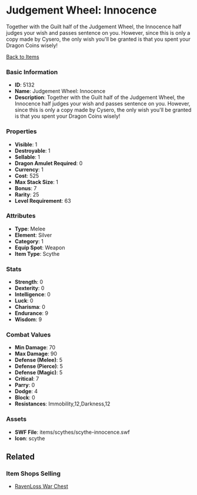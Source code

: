 # Judgement Wheel: Innocence

Together with the Guilt half of the Judgement Wheel, the Innocence half judges your wish and passes sentence on you. However, since this is only a copy made by Cysero, the only wish you'll be granted is that you spent your Dragon Coins wisely!

[Back to Items](../items.md)

### Basic Information

- **ID**: 5132
- **Name**: Judgement Wheel: Innocence
- **Description**: Together with the Guilt half of the Judgement Wheel, the Innocence half judges your wish and passes sentence on you. However, since this is only a copy made by Cysero, the only wish you&#039;ll be granted is that you spent your Dragon Coins wisely!

### Properties

- **Visible**: 1
- **Destroyable**: 1
- **Sellable**: 1
- **Dragon Amulet Required**: 0
- **Currency**: 1
- **Cost**: 525
- **Max Stack Size**: 1
- **Bonus**: 7
- **Rarity**: 25
- **Level Requirement**: 63

### Attributes

- **Type**: Melee
- **Element**: Silver
- **Category**: 1
- **Equip Spot**: Weapon
- **Item Type**: Scythe

### Stats

- **Strength**: 0
- **Dexterity**: 0
- **Intelligence**: 0
- **Luck**: 0
- **Charisma**: 0
- **Endurance**: 9
- **Wisdom**: 9

### Combat Values

- **Min Damage**: 70
- **Max Damage**: 90
- **Defense (Melee)**: 5
- **Defense (Pierce)**: 5
- **Defense (Magic)**: 5
- **Critical**: 7
- **Parry**: 0
- **Dodge**: 4
- **Block**: 0
- **Resistances**: Immobility,12,Darkness,12

### Assets

- **SWF File**: items/scythes/scythe-innocence.swf
- **Icon**: scythe

## Related

### Item Shops Selling

- [RavenLoss War Chest](../item-shops/183-ravenloss-war-chest.md)

